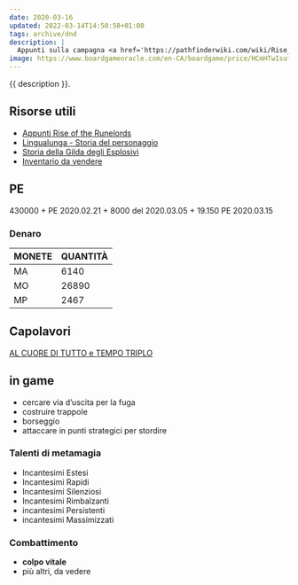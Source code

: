 ```yaml
---
date: 2020-03-16
updated: 2022-03-14T14:50:58+01:00
tags: archive/dnd
description: |
  Appunti sulla campagna <a href='https://pathfinderwiki.com/wiki/Rise_of_the_Runelords' target='_blank' hreflang='en' title='“Rise of the Runelords” on Pathfinder Wiki'>Rise of the Runelords</a>
image: https://www.boardgameoracle.com/en-CA/boardgame/price/HCmHTwIsuf/pathfinder-adventure-card-game-rise-of-the-runelords-base-set
---
```

{{ description }}.

## Risorse utili

- [Appunti Rise of the Runelords](Appunti%20Rise%20of%20the%20Runelords.md)
- [Lingualunga - Storia del personaggio](Lingualunga%20-%20Storia%20del%20personaggio.md)
- [Storia della Gilda degli Esplosivi](Storia%20della%20Gilda%20degli%20Esplosivi.md)
- [Inventario da vendere](Inventario%20da%20vendere.md)

## PE

430000 + PE <time>2020.02.21</time> + 8000 del <time>2020.03.05</time> + 19.150 PE <time>2020.03.15</time>

### Denaro

| MONETE | QUANTITÀ |
| :----- | :------- |
| MA     | 6140     |
| MO     | 26890    |
| MP     | 2467     |

## Capolavori

[AL CUORE DI TUTTO e TEMPO TRIPLO](https://golarion.altervista.org/wiki/Bardo/Capolavori)

## in game

- cercare via d’uscita per la fuga
- costruire trappole
- borseggio
- attaccare in punti strategici per stordire

### Talenti di metamagia

- Incantesimi Estesi
- Incantesimi Rapidi
- Incantesimi Silenziosi
- Incantesimi Rimbalzanti
- incantesimi Persistenti
- incantesimi Massimizzati

### Combattimento

- **colpo vitale**
- più altri, da vedere
